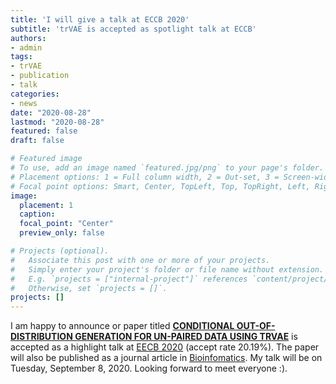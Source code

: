 ```yaml
---
title: 'I will give a talk at ECCB 2020'
subtitle: 'trVAE is accepted as spotlight talk at ECCB'
authors:
- admin
tags:
- trVAE
- publication
- talk
categories:
- news
date: "2020-08-28"
lastmod: "2020-08-28"
featured: false
draft: false

# Featured image
# To use, add an image named `featured.jpg/png` to your page's folder.
# Placement options: 1 = Full column width, 2 = Out-set, 3 = Screen-width
# Focal point options: Smart, Center, TopLeft, Top, TopRight, Left, Right, BottomLeft, Bottom, BottomRight
image:
  placement: 1
  caption: 
  focal_point: "Center"
  preview_only: false

# Projects (optional).
#   Associate this post with one or more of your projects.
#   Simply enter your project's folder or file name without extension.
#   E.g. `projects = ["internal-project"]` references `content/project/deep-learning/index.md`.
#   Otherwise, set `projects = []`.
projects: []
---
```


I am happy to announce or paper titled [**CONDITIONAL OUT-OF-DISTRIBUTION GENERATION FOR UN-PAIRED DATA USING TRVAE**](https://github.com/theislab/trVAE) is accepted
as a highlight talk at [EECB 2020](https://eccb2020.info/) (accept rate 20.19%). The paper will also be
published as a journal article in [Bioinfomatics](https://academic.oup.com/bioinformatics). My talk will be on Tuesday, September 8, 2020.
Looking forward to meet everyone :).
